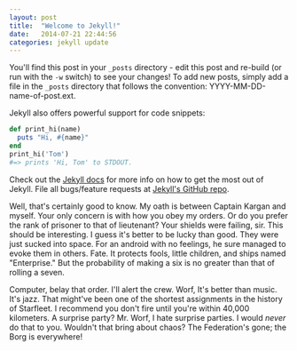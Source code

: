 ```yaml
---
layout: post
title:  "Welcome to Jekyll!"
date:   2014-07-21 22:44:56
categories: jekyll update
---
```


You'll find this post in your `_posts` directory - edit this post and re-build (or run with the `-w` switch) to see your changes!
To add new posts, simply add a file in the `_posts` directory that follows the convention: YYYY-MM-DD-name-of-post.ext.

Jekyll also offers powerful support for code snippets:

~~~ ruby
def print_hi(name)
  puts "Hi, #{name}"
end
print_hi('Tom')
#=> prints 'Hi, Tom' to STDOUT.
~~~

Check out the [Jekyll docs][jekyll] for more info on how to get the most out of Jekyll. File all bugs/feature requests at [Jekyll's GitHub repo][jekyll-gh].

[jekyll-gh]: https://github.com/jekyll/jekyll
[jekyll]:    http://jekyllrb.com

Well, that's certainly good to know. My oath is between Captain Kargan and myself. Your only concern is with how you obey my orders. Or do you prefer the rank of prisoner to that of lieutenant? Your shields were failing, sir. This should be interesting. I guess it's better to be lucky than good. They were just sucked into space. For an android with no feelings, he sure managed to evoke them in others. Fate. It protects fools, little children, and ships named "Enterprise." But the probability of making a six is no greater than that of rolling a seven.

[^test]:
    The Enterprise computer system is controlled by three primary main processor cores, cross-linked with a redundant melacortz ramistat, fourteen kiloquad interface modules. Could someone survive inside a transporter buffer for 75 years?

Computer, belay that order. I'll alert the crew. Worf, It's better than music. It's jazz. That might've been one of the shortest assignments in the history of Starfleet. I recommend you don't fire until you're within 40,000 kilometers. A surprise party? Mr. Worf, I hate surprise parties. I would *never* do that to you. Wouldn't that bring about chaos? The Federation's gone; the Borg is everywhere!

